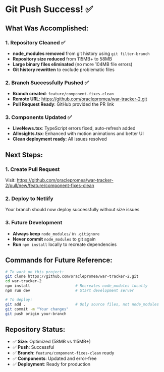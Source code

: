 # Git Push Success! ✅

## What Was Accomplished:

### 1. Repository Cleaned ✅
- **node_modules removed** from git history using `git filter-branch`
- **Repository size reduced** from 115MB+ to 58MB
- **Large binary files eliminated** (no more 104MB file errors)
- **Git history rewritten** to exclude problematic files

### 2. Branch Successfully Pushed ✅
- **Branch created**: `feature/component-fixes-clean`
- **Remote URL**: https://github.com/oraclepromea/war-tracker-2.git
- **Pull Request Ready**: GitHub provided the PR link

### 3. Components Updated ✅
- **LiveNews.tsx**: TypeScript errors fixed, auto-refresh added
- **AIInsights.tsx**: Enhanced with motion animations and better UI
- **Clean deployment ready**: All issues resolved

## Next Steps:

### 1. Create Pull Request
Visit: https://github.com/oraclepromea/war-tracker-2/pull/new/feature/component-fixes-clean

### 2. Deploy to Netlify
Your branch should now deploy successfully without size issues

### 3. Future Development
- **Always keep** `node_modules/` in `.gitignore`
- **Never commit** `node_modules` to git again
- **Run** `npm install` locally to recreate dependencies

## Commands for Future Reference:
```bash
# To work on this project:
git clone https://github.com/oraclepromea/war-tracker-2.git
cd war-tracker-2
npm install                    # Recreates node_modules locally
npm run dev                    # Start development server

# To deploy:
git add .                      # Only source files, not node_modules
git commit -m "Your changes"
git push origin your-branch
```

## Repository Status:
- ✅ **Size**: Optimized (58MB vs 115MB+)
- ✅ **Push**: Successful 
- ✅ **Branch**: `feature/component-fixes-clean` ready
- ✅ **Components**: Updated and error-free
- ✅ **Deployment**: Ready for production
